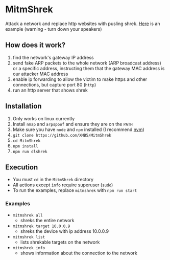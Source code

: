 # MitmShrek
Attack a network and replace http websites with pusling shrek.
[Here](https://xmb5.github.io/MitmShrek/site/example.html) is an example (warning - turn down your speakers)

## How does it work?
1. find the network's gateway IP address
2. send fake ARP packets to the whole network (ARP broadcast address) or a specific address, instructing them that the gateway MAC address is our attacker MAC address
3. enable ip forwarding to allow the victim to make https and other connections, but capture port 80 (`http`)
4. run an http server that shows shrek

## Installation
1. Only works on linux currently
2. Install `nmap` and `arpspoof` and ensure they are on the `PATH`
3. Make sure you have `node` and `npm` installed (I recommend [nvm](https://github.com/creationix/nvm))
4. `git clone https://github.com/XMB5/MitmShrek`
5. `cd MitmShrek`
6. `npm install`
7. `npm run dlshrek`

## Execution
- You must `cd` in the `MitmShrek` directory
- All actions except `info` require superuser (`sudo`)
- To run the examples, replace `mitmshrek` with `npm run start`

### Examples
- `mitmshrek all`
  - shreks the entire network
- `mitmshrek target 10.0.0.9`
  - shreks the device with ip address 10.0.0.9
- `mitmshrek list`
  - lists shrekable targets on the network
- `mitmshrek info`
  - shows information about the connection to the network